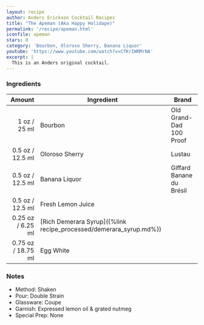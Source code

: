 ```yaml
---
layout: recipe
author: Anders Erickson Cocktail Recipes
title: "The Apeman (Aka Happy Holidape)"
permalink: '/recipe/apeman.html'
iconfile: apeman
stars: 0
category: 'Bourbon, Oloroso Sherry, Banana Liquor'
youtube: 'https://www.youtube.com/watch?v=CfKrIWRMrNA'
excerpt: |
  This is an Anders original cocktail.
---
```


### Ingredients

|  Amount | Ingredient                                               | Brand                    |
| ------: | -------------------------------------------------------- | ------------------------ |
|    1 oz / 25 ml | Bourbon                                                  | Old Grand-Dad 100 Proof  |
|  0.5 oz / 12.5 ml | Oloroso Sherry                                           | Lustau                   |
|  0.5 oz / 12.5 ml | Banana Liquor                                            | Giffard Banane du Brésil |
|  0.5 oz / 12.5 ml | Fresh Lemon Juice                                        |
| 0.25 oz / 6.25 ml | [Rich Demerara Syrup]({%link recipe_processed/demerara_syrup.md%}) |
| 0.75 oz / 18.75 ml | Egg White                                                |

### Notes

- Method: Shaken
- Pour: Double Strain
- Glassware: Coupe
- Garnish: Expressed lemon oil & grated nutmeg
- Special Prep: None
